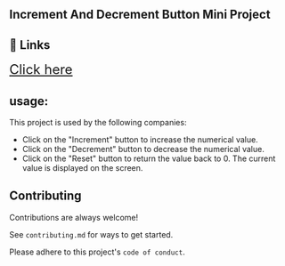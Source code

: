 
##  Increment And Decrement Button Mini Project
## 🔗 Links
<font size="5">[Click here](https://deepak-react-project1.netlify.app/)</font>


## usage:

This project is used by the following companies:

- Click on the "Increment" button to increase the numerical value.
- Click on the "Decrement" button to decrease the numerical value.
- Click on the "Reset" button to return the  value back to 0.
The current value is displayed on the screen.



## Contributing

Contributions are always welcome!

See `contributing.md` for ways to get started.

Please adhere to this project's `code of conduct`.



